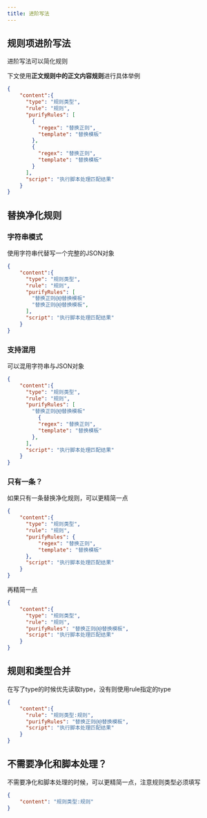 ```yaml
---
title: 进阶写法
---
```


## 规则项进阶写法

进阶写法可以简化规则

下文使用**正文规则中的正文内容规则**进行具体举例

```json
{
    "content":{
      "type": "规则类型",
      "rule": "规则",
      "purifyRules": [
        {
          "regex": "替换正则",
          "template": "替换模板"
        },
        {
          "regex": "替换正则",
          "template": "替换模板"
        }
      ],
      "script": "执行脚本处理匹配结果"
    }
}
```

## 替换净化规则

### 字符串模式

使用字符串代替写一个完整的JSON对象

```json
{
    "content":{
      "type": "规则类型",
      "rule": "规则",
      "purifyRules": [
        "替换正则@@替换模板"
        "替换正则@@替换模板",
      ],
      "script": "执行脚本处理匹配结果"
    }
}

```

### 支持混用

可以混用字符串与JSON对象

```json
{
    "content":{
      "type": "规则类型",
      "rule": "规则",
      "purifyRules": [
        "替换正则@@替换模板"
          {
          "regex": "替换正则",
          "template": "替换模板"
        },
      ],
      "script": "执行脚本处理匹配结果"
    }
}
```

### 只有一条？

如果只有一条替换净化规则，可以更精简一点

```json
{
    "content":{
      "type": "规则类型",
      "rule": "规则",
      "purifyRules": {
          "regex": "替换正则",
          "template": "替换模板"
      },
      "script": "执行脚本处理匹配结果"
    }
}
```


再精简一点

```json
{
    "content":{
      "type": "规则类型",
      "rule": "规则",
      "purifyRules": "替换正则@@替换模板",
      "script": "执行脚本处理匹配结果"
    }
}
```

## 规则和类型合并

在写了type的时候优先读取type，没有则使用rule指定的type

```json
{
    "content":{
      "rule": "规则类型:规则",
      "purifyRules": "替换正则@@替换模板",
      "script": "执行脚本处理匹配结果"
    }
}
```

## 不需要净化和脚本处理？

不需要净化和脚本处理的时候，可以更精简一点，注意规则类型必须填写

```json
{
    "content": "规则类型:规则"
}
```
